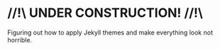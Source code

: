 # //!\\ UNDER CONSTRUCTION! //!\\

Figuring out how to apply Jekyll themes and make everything look not horrible.
